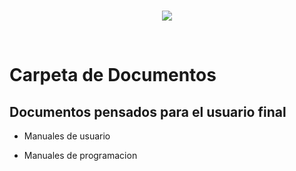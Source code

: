 <br/>
<p align="center">
  <img src="https://avatars2.githubusercontent.com/u/15052789?v=3&s=200">
</p>
<br/>

# Carpeta de Documentos

## Documentos pensados para el usuario final

* Manuales de usuario

* Manuales de programacion
